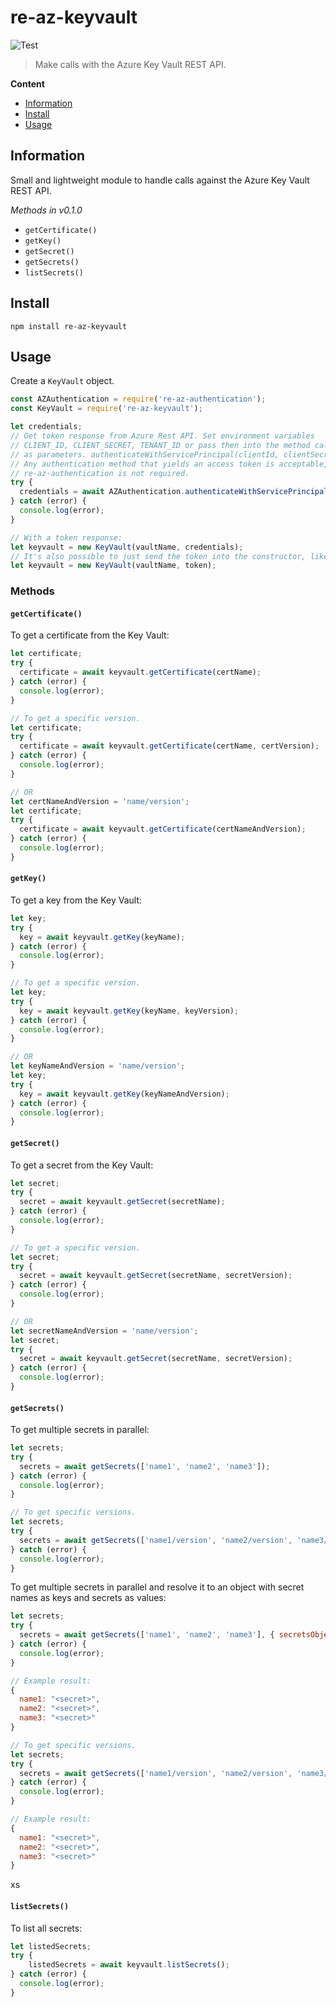 # re-az-keyvault

![Test](https://github.com/RedeployAB/re-az-keyvault/workflows/Test/badge.svg)

> Make calls with the Azure Key Vault REST API.

**Content**

* [Information](#information)
* [Install](#install)
* [Usage](#usage)

## Information

Small and lightweight module to handle calls against the Azure Key Vault REST API.

*Methods in v0.1.0*

* `getCertificate()`
* `getKey()`
* `getSecret()`
* `getSecrets()`
* `listSecrets()`


## Install

```
npm install re-az-keyvault
```

## Usage

Create a `KeyVault` object.

```js
const AZAuthentication = require('re-az-authentication');
const KeyVault = require('re-az-keyvault');

let credentials; 
// Get token response from Azure Rest API. Set environment variables
// CLIENT_ID, CLIENT_SECRET, TENANT_ID or pass then into the method call 
// as parameters. authenticateWithServicePrincipal(clientId, clientSecret, tenantId, {type: keyvault});
// Any authentication method that yields an access token is acceptable, so module
// re-az-authentication is not required.
try {
  credentials = await AZAuthentication.authenticateWithServicePrincipal({type: 'keyvault'});
} catch (error) {
  console.log(error);
}

// With a token response:
let keyvault = new KeyVault(vaultName, credentials);
// It's also possible to just send the token into the constructor, like so:
let keyvault = new KeyVault(vaultName, token);
```

### Methods

#### `getCertificate()`

To get a certificate from the Key Vault:

```js
let certificate;
try {
  certificate = await keyvault.getCertificate(certName);
} catch (error) {
  console.log(error);
}

// To get a specific version.
let certificate;
try {
  certificate = await keyvault.getCertificate(certName, certVersion);
} catch (error) {
  console.log(error);
}

// OR
let certNameAndVersion = 'name/version';
let certificate;
try {
  certificate = await keyvault.getCertificate(certNameAndVersion);
} catch (error) {
  console.log(error);
}
```

#### `getKey()`

To get a key from the Key Vault:

```js
let key;
try {
  key = await keyvault.getKey(keyName);
} catch (error) {
  console.log(error);
}

// To get a specific version.
let key;
try {
  key = await keyvault.getKey(keyName, keyVersion);
} catch (error) {
  console.log(error);
}

// OR
let keyNameAndVersion = 'name/version';
let key;
try {
  key = await keyvault.getKey(keyNameAndVersion);
} catch (error) {
  console.log(error);
}
```

#### `getSecret()`

To get a secret from the Key Vault:

```js
let secret;
try {
  secret = await keyvault.getSecret(secretName);
} catch (error) {
  console.log(error);
}

// To get a specific version.
let secret;
try {
  secret = await keyvault.getSecret(secretName, secretVersion);
} catch (error) {
  console.log(error);
}

// OR
let secretNameAndVersion = 'name/version';
let secret;
try {
  secret = await keyvault.getSecret(secretName, secretVersion);
} catch (error) {
  console.log(error);
}
```

#### `getSecrets()`

To get multiple secrets in parallel:

```js
let secrets;
try {
  secrets = await getSecrets(['name1', 'name2', 'name3']);
} catch (error) {
  console.log(error);
}

// To get specific versions.
let secrets;
try {
  secrets = await getSecrets(['name1/version', 'name2/version', 'name3/version']);
} catch (error) {
  console.log(error);
}
```

To get multiple secrets in parallel and resolve it to an object with secret names
as keys and secrets as values:

```js
let secrets;
try {
  secrets = await getSecrets(['name1', 'name2', 'name3'], { secretsObject: true });
} catch (error) {
  console.log(error);
}

// Example result:
{
  name1: "<secret>",
  name2: "<secret>",
  name3: "<secret>"
}

// To get specific versions.
let secrets;
try {
  secrets = await getSecrets(['name1/version', 'name2/version', 'name3/version'], { secretsObject: true });
} catch (error) {
  console.log(error);
}

// Example result:
{
  name1: "<secret>",
  name2: "<secret>",
  name3: "<secret>"
}
```
xs
#### `listSecrets()`

To list all secrets:

```js
let listedSecrets;
try {
    listedSecrets = await keyvault.listSecrets();
} catch (error) {
  console.log(error);
}
```